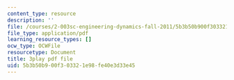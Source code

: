 ```yaml
---
content_type: resource
description: ''
file: /courses/2-003sc-engineering-dynamics-fall-2011/5b3b50b900f303321e98fe40e3d33e45_Fo-Y6kEMURk.pdf
file_type: application/pdf
learning_resource_types: []
ocw_type: OCWFile
resourcetype: Document
title: 3play pdf file
uid: 5b3b50b9-00f3-0332-1e98-fe40e3d33e45
---
```

